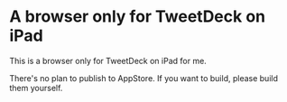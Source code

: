 # A browser only for TweetDeck on iPad

This is a browser only for TweetDeck on iPad for me.

There's no plan to publish to AppStore.
If you want to build, please build them yourself.
